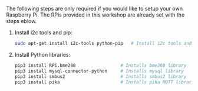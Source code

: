 The following steps are only required if you would like to setup your own
Raspberry Pi. The RPis provided in this workshop are already set with the steps eblow.

1. Install i2c tools and pip: <br/>

   ```bash
   sudo apt-get install i2c-tools python-pip   # Install i2c tools and pip
   ```

2. Install Python libraries: <br/>
   ```bash
   pip3 install RPi.bme280                 # Installs bme280 library
   pip3 install mysql-connector-python     # Installs mysql library
   pip3 install smbus2                     # Installs smbus2 library
   pip3 install pika                       # Installs pika MQTT library
   ```

